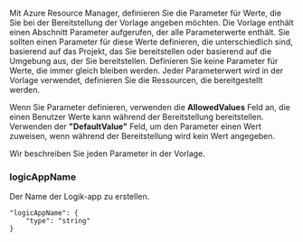 Mit Azure Resource Manager, definieren Sie die Parameter für Werte, die Sie bei der Bereitstellung der Vorlage angeben möchten. Die Vorlage enthält einen Abschnitt Parameter aufgerufen, der alle Parameterwerte enthält.
Sie sollten einen Parameter für diese Werte definieren, die unterschiedlich sind, basierend auf das Projekt, das Sie bereitstellen oder basierend auf die Umgebung aus, der Sie bereitstellen. Definieren Sie keine Parameter für Werte, die immer gleich bleiben werden. Jeder Parameterwert wird in der Vorlage verwendet, definieren Sie die Ressourcen, die bereitgestellt werden. 

Wenn Sie Parameter definieren, verwenden die **AllowedValues** Feld an, die einen Benutzer Werte kann während der Bereitstellung bereitstellen. Verwenden der **"DefaultValue"** Feld, um den Parameter einen Wert zuweisen, wenn während der Bereitstellung wird kein Wert angegeben.

Wir beschreiben Sie jeden Parameter in der Vorlage.

### <a name="logicappname"></a>logicAppName
Der Name der Logik-app zu erstellen.

    "logicAppName": {
        "type": "string"
    }